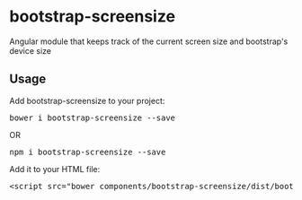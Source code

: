 # bootstrap-screensize
Angular module that keeps track of the current screen size and bootstrap's device size
<h2>Usage</h2>
<p>Add bootstrap-screensize to your project:</p>
<pre>bower i bootstrap-screensize --save</pre>
<p>OR</p>
<pre>npm i bootstrap-screensize --save</pre>
<p>Add it to your HTML file:</p>
<div class="highlight highlight-text-html-basic">
<pre>&lt;<span class="pl-ent">script</span> <span class="pl-e">src</span>=<span class="pl-s"><span class="pl-pds">"</span>bower_components/bootstrap-screensize/dist/bootstrap-screensize.min.js<span class="pl-pds">"</span></span>&gt;&lt;/<span class="pl-ent">script</span>&gt;</pre></div>
